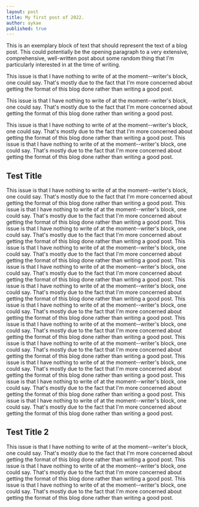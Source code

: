 ```yaml
---
layout: post
title: My first post of 2022.
author: aykae
published: true
---
```

This is an exemplary block of text that should represent the text of a blog post. This could potentially be the opening paragraph to a very extensive, comprehensive, well-written post about some random thing that I'm particularly interested in at the time of writing.

This issue is that I have nothing to write of at the moment--writer's block, one could say. That's mostly due to the fact that I'm more concerned about getting the format of this blog done rather than writing a good post.

This issue is that I have nothing to write of at the moment--writer's block, one could say. That's mostly due to the fact that I'm more concerned about getting the format of this blog done rather than writing a good post.

This issue is that I have nothing to write of at the moment--writer's block, one could say. That's mostly due to the fact that I'm more concerned about getting the format of this blog done rather than writing a good post.
This issue is that I have nothing to write of at the moment--writer's block, one could say. That's mostly due to the fact that I'm more concerned about getting the format of this blog done rather than writing a good post.

## Test Title

This issue is that I have nothing to write of at the moment--writer's block, one could say. That's mostly due to the fact that I'm more concerned about getting the format of this blog done rather than writing a good post.
This issue is that I have nothing to write of at the moment--writer's block, one could say. That's mostly due to the fact that I'm more concerned about getting the format of this blog done rather than writing a good post.
This issue is that I have nothing to write of at the moment--writer's block, one could say. That's mostly due to the fact that I'm more concerned about getting the format of this blog done rather than writing a good post.
This issue is that I have nothing to write of at the moment--writer's block, one could say. That's mostly due to the fact that I'm more concerned about getting the format of this blog done rather than writing a good post.
This issue is that I have nothing to write of at the moment--writer's block, one could say. That's mostly due to the fact that I'm more concerned about getting the format of this blog done rather than writing a good post.
This issue is that I have nothing to write of at the moment--writer's block, one could say. That's mostly due to the fact that I'm more concerned about getting the format of this blog done rather than writing a good post.
This issue is that I have nothing to write of at the moment--writer's block, one could say. That's mostly due to the fact that I'm more concerned about getting the format of this blog done rather than writing a good post.
This issue is that I have nothing to write of at the moment--writer's block, one could say. That's mostly due to the fact that I'm more concerned about getting the format of this blog done rather than writing a good post.
This issue is that I have nothing to write of at the moment--writer's block, one could say. That's mostly due to the fact that I'm more concerned about getting the format of this blog done rather than writing a good post.
This issue is that I have nothing to write of at the moment--writer's block, one could say. That's mostly due to the fact that I'm more concerned about getting the format of this blog done rather than writing a good post.
This issue is that I have nothing to write of at the moment--writer's block, one could say. That's mostly due to the fact that I'm more concerned about getting the format of this blog done rather than writing a good post.
This issue is that I have nothing to write of at the moment--writer's block, one could say. That's mostly due to the fact that I'm more concerned about getting the format of this blog done rather than writing a good post.

## Test Title 2

This issue is that I have nothing to write of at the moment--writer's block, one could say. That's mostly due to the fact that I'm more concerned about getting the format of this blog done rather than writing a good post.
This issue is that I have nothing to write of at the moment--writer's block, one could say. That's mostly due to the fact that I'm more concerned about getting the format of this blog done rather than writing a good post.
This issue is that I have nothing to write of at the moment--writer's block, one could say. That's mostly due to the fact that I'm more concerned about getting the format of this blog done rather than writing a good post.
